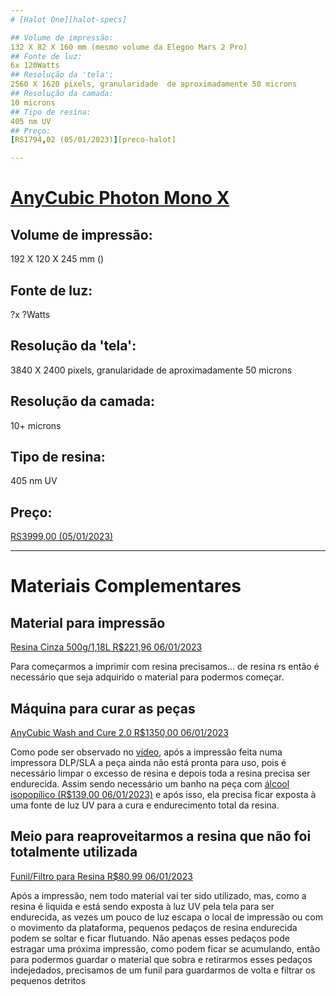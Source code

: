 ```yaml
---
# [Halot One][halot-specs]

## Volume de impressão:
132 X 82 X 160 mm (mesmo volume da Elegoo Mars 2 Pro)
## Fonte de luz:
6x 120Watts
## Resolução da 'tela':
2560 X 1620 pixels, granularidade  de aproximadamente 50 microns
## Resolução da camada:
10 microns
## Tipo de resina:
405 nm UV
## Preço:
[RS1794,02 (05/01/2023)][preco-halot]

---
```

# [AnyCubic Photon Mono X][photon-mono-x-specs]

## Volume de impressão:
192 X 120 X 245 mm ()
## Fonte de luz:
?x ?Watts
## Resolução da 'tela':
3840 X 2400 pixels, granularidade  de aproximadamente 50 microns
## Resolução da camada:
10+ microns
## Tipo de resina:
405 nm UV
## Preço:
[RS3999,00 (05/01/2023)][preco-photon-mono-x]

---
# Materiais Complementares


## Material para impressão
[Resina Cinza 500g/1,18L R$221,96 06/01/2023][preco-resina]

Para começarmos a imprimir com resina precisamos... de resina rs então é necessário que seja adquirido o material para podermos começar.

## Máquina para curar as peças
[AnyCubic Wash and Cure 2.0 R$1350,00 06/01/2023][preco-wash-and-cure]

Como pode ser observado no [vídeo][impressao-resina-specs], após a impressão feita numa impressora DLP/SLA a peça ainda não está pronta para uso, pois é necessário limpar o excesso de resina e depois toda a resina precisa ser endurecida. Assim sendo necessário um banho na peça com [álcool isopopílico (R$139,00 06/01/2023)][preco-alcool-iso] e após isso, ela precisa ficar exposta à uma fonte de luz UV para a cura e endurecimento total da resina.

## Meio para reaproveitarmos a resina que não foi totalmente utilizada
[Funil/Filtro para Resina R$80,99 06/01/2023][preco-funil-filtro]

Após a impressão, nem todo material vai ter sido utilizado, mas, como a resina é liquida e está sendo exposta à luz UV pela tela para ser endurecida, as vezes um pouco de luz escapa o local de impressão ou com o movimento da plataforma, pequenos pedaços de resina endurecida podem se soltar e ficar flutuando. Não apenas esses pedaços pode estragar uma próxima impressão, como podem ficar se acumulando, então para podermos guardar o material que sobra e retirarmos esses pedaços indejedados, precisamos de um funil para guardarmos de volta e filtrar os pequenos detritos

[halot-specs]: https://all3dp.com/1/creality-halot-one-review-3d-printer-specs/
[preco-halot]: https://www.amazon.com.br/Impressora-Creality-RESINA-Halot-One-CL-60/dp/B09733ZZ13?__mk_pt_BR=%C3%85M%C3%85%C5%BD%C3%95%C3%91&crid=25NPO17M9AWC1&dchild=1&keywords=impressora+3d&qid=1631011144&s=computers&sprefix=Impressora+3,computers,337&sr=1-49&ufe=app_do:amzn1.fos.25548f35-0de7-44b3-b28e-0f56f3f96147&linkCode=sl1&tag=ricardoquecri-20&linkId=fba445097b2883ce6b78431a8d9c4797&language=pt_BR&ref_=as_li_ss_tl
[photon-mono-x-specs]: https://all3dp.com/1/anycubic-photon-mono-x-review-3d-printer-specs-2/
[preco-photon-mono-x]: https://produto.mercadolivre.com.br/MLB-1834871609-impressora-3d-anycubic-photon-mono-x-pronta-entrega-brasil-_JM?matt_tool=76735400&matt_word=&matt_source=google&matt_campaign_id=14303413823&matt_ad_group_id=125984298877&matt_match_type=&matt_network=g&matt_device=c&matt_creative=539354957013&matt_keyword=&matt_ad_position=&matt_ad_type=pla&matt_merchant_id=564247928&matt_product_id=MLB1834871609&matt_product_partition_id=1801766537504&matt_target_id=pla-1801766537504&gclid=CjwKCAiAh9qdBhAOEiwAvxIokwmHIo2L0QkvYrkam1kD3erxmODiXvwSmJsMJNCHYuzXNhTa1oDIoBoCl7sQAvD_BwE
[preco-wash-and-cure]: https://www.amazon.com.br/Anycubic-Wash-and-Cure-2-0/dp/B08JCSSTD5/ref=d_pd_day0_sccl_2_9/130-4263357-2179723?pd_rd_w=dHSOc&content-id=amzn1.sym.f8fbb395-09a0-46a4-a17c-8f7cd5155e6a&pf_rd_p=f8fbb395-09a0-46a4-a17c-8f7cd5155e6a&pf_rd_r=AMB5R0ERM2BANG7MQR4A&pd_rd_wg=yuXSf&pd_rd_r=b0f0ec54-da93-4b15-bb39-dc50a9956138&pd_rd_i=B08JCSSTD5&psc=1
[impressao-resina-specs]: https://www.youtube.com/watch?v=eZ0C7kOZ9lM&ab_channel=3DPrintAcademy-Impress%C3%A3o3DProeMaker
[preco-alcool-iso]: https://www.amazon.com.br/dp/B0BG6CSJ2W/ref=sspa_dk_detail_4?psc=1p13NParams&sp_csd=d2lkZ2V0TmFtZT1zcF9kZXRhaWwy&spLa=ZW5jcnlwdGVkUXVhbGlmaWVyPUEyMzk3U1ROTVZGV1lLJmVuY3J5cHRlZElkPUEwNDQzNzEzMk9KNDM2WUpJVTRBSyZlbmNyeXB0ZWRBZElkPUExMDM5NjQ3MlhWT0pRTjkySDAyTyZ3aWRnZXROYW1lPXNwX2RldGFpbDImYWN0aW9uPWNsaWNrUmVkaXJlY3QmZG9Ob3RMb2dDbGljaz10cnVl
[preco-resina]: https://www.amazon.com.br/Resina-3D-para-Impressora-Cinza/dp/B097TSB8CM/ref=d_pd_sbs_sccl_3_1/130-4263357-2179723?pd_rd_w=zOjP3&content-id=amzn1.sym.d5ffa5eb-c14b-4098-a3c1-e33e4cc20b5c&pf_rd_p=d5ffa5eb-c14b-4098-a3c1-e33e4cc20b5c&pf_rd_r=9KQ8NRMR9A2ZV65B21YP&pd_rd_wg=EaVcZ&pd_rd_r=aaa2e5d5-dd5c-4d7c-a19b-805529195f56&pd_rd_i=B097TSB8CM&th=1
[preco-funil-filtro]: https://www.amazon.com.br/inoxid%C3%A1vel-Sovol-filtro-l%C3%ADquido-impress%C3%A3o/dp/B094JD7T7V/ref=d_pd_day0_sccl_2_1/130-4263357-2179723?pd_rd_w=dHSOc&content-id=amzn1.sym.f8fbb395-09a0-46a4-a17c-8f7cd5155e6a&pf_rd_p=f8fbb395-09a0-46a4-a17c-8f7cd5155e6a&pf_rd_r=AMB5R0ERM2BANG7MQR4A&pd_rd_wg=yuXSf&pd_rd_r=b0f0ec54-da93-4b15-bb39-dc50a9956138&pd_rd_i=B094JD7T7V&psc=1
